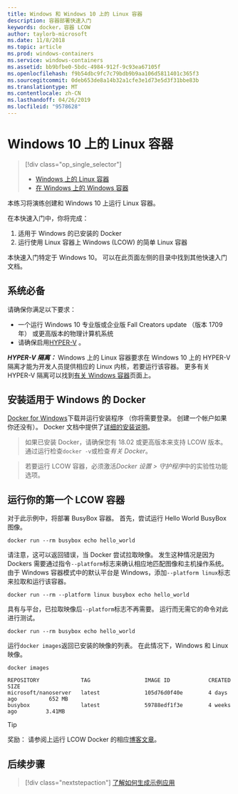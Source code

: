 ```yaml
---
title: Windows 和 Windows 10 上的 Linux 容器
description: 容器部署快速入门
keywords: docker，容器 LCOW
author: taylorb-microsoft
ms.date: 11/8/2018
ms.topic: article
ms.prod: windows-containers
ms.service: windows-containers
ms.assetid: bb9bfbe0-5bdc-4984-912f-9c93ea67105f
ms.openlocfilehash: f9b54dbc9fc7c79bdb9b9aa106d5811401c365f3
ms.sourcegitcommit: 0deb653de8a14b32a1cfe3e1d73e5d3f31bbe83b
ms.translationtype: MT
ms.contentlocale: zh-CN
ms.lasthandoff: 04/26/2019
ms.locfileid: "9578628"
---
```

# <a name="linux-containers-on-windows-10"></a>Windows 10 上的 Linux 容器

> [!div class="op_single_selector"]
> - [Windows 上的 Linux 容器](quick-start-windows-10-linux.md)
> - [在 Windows 上的 Windows 容器](quick-start-windows-10.md)

本练习将演练创建和 Windows 10 上运行 Linux 容器。

在本快速入门中，你将完成：

1. 适用于 Windows 的已安装的 Docker
2. 运行使用 Linux 容器上 Windows (LCOW) 的简单 Linux 容器

本快速入门特定于 Windows 10。 可以在此页面左侧的目录中找到其他快速入门文档。

## <a name="prerequisites"></a>系统必备

请确保你满足以下要求：
- 一个运行 Windows 10 专业版或企业版 Fall Creators update （版本 1709年） 或更高版本的物理计算机系统
- 请确保启用[HYPER-V](https://docs.microsoft.com/en-us/virtualization/hyper-v-on-windows/reference/hyper-v-requirements) 。

***HYPER-V 隔离：*** Windows 上的 Linux 容器要求在 Windows 10 上的 HYPER-V 隔离才能为开发人员提供相应的 Linux 内核，若要运行该容器。 更多有关 HYPER-V 隔离可以找到[有关 Windows 容器](../about/index.md)页面上。

## <a name="install-docker-for-windows"></a>安装适用于 Windows 的 Docker

[Docker for Windows](https://store.docker.com/editions/community/docker-ce-desktop-windows)下载并运行安装程序 （你将需要登录。 创建一个帐户如果你还没有）。 Docker 文档中提供了[详细的安装说明](https://docs.docker.com/docker-for-windows/install)。

> 如果已安装 Docker，请确保您有 18.02 或更高版本来支持 LCOW 版本。 通过运行检查`docker -v`或检查*有关 Docker*。

> 若要运行 LCOW 容器，必须激活*Docker 设置 > 守护程序*中的实验性功能选项。

## <a name="run-your-first-lcow-container"></a>运行你的第一个 LCOW 容器

对于此示例中，将部署 BusyBox 容器。 首先，尝试运行 Hello World BusyBox 图像。

```console
docker run --rm busybox echo hello_world
```

请注意，这可以返回错误，当 Docker 尝试拉取映像。 发生这种情况是因为 Dockers 需要通过指令`--platform`标志来确认相应地匹配图像和主机操作系统。 由于 Windows 容器模式中的默认平台是 Windows，添加`--platform linux`标志来拉取和运行该容器。

```console
docker run --rm --platform linux busybox echo hello_world
```

具有与平台，已拉取映像后`--platform`标志不再需要。 运行而无需它的命令对此进行测试。

```console
docker run --rm busybox echo hello_world
```

运行`docker images`返回已安装的映像的列表。 在此情况下，Windows 和 Linux 映像。

```console
docker images

REPOSITORY             TAG                 IMAGE ID            CREATED             SIZE
microsoft/nanoserver   latest              105d76d0f40e        4 days ago          652 MB
busybox                latest              59788edf1f3e        4 weeks ago         3.41MB
```

> [!TIP]
> 奖励： 请参阅上运行 LCOW Docker 的相应[博客文章](https://blog.docker.com/2018/02/docker-for-windows-18-02-with-windows-10-fall-creators-update/)。

## <a name="next-steps"></a>后续步骤

> [!div class="nextstepaction"]
> [了解如何生成示例应用](./building-sample-app.md)